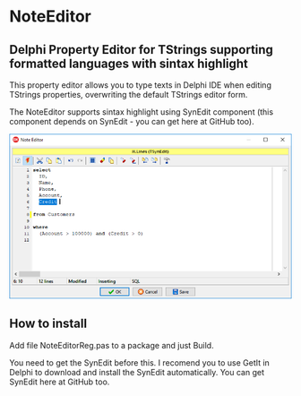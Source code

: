 # NoteEditor

## Delphi Property Editor for TStrings supporting formatted languages with sintax highlight

This property editor allows you to type texts in Delphi IDE when editing TStrings properties, overwriting the default TStrings editor form.

The NoteEditor supports sintax highlight using SynEdit component (this component depends on SynEdit - you can get here at GitHub too).

![Example Image](noteeditor_print.png?raw=true "Example Image")

## How to install

Add file NoteEditorReg.pas to a package and just Build.

You need to get the SynEdit before this. I recomend you to use GetIt in Delphi to download and install the SynEdit automatically. You can get SynEdit here at GitHub too.
